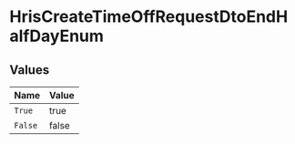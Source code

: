 # HrisCreateTimeOffRequestDtoEndHalfDayEnum


## Values

| Name    | Value   |
| ------- | ------- |
| `True`  | true    |
| `False` | false   |